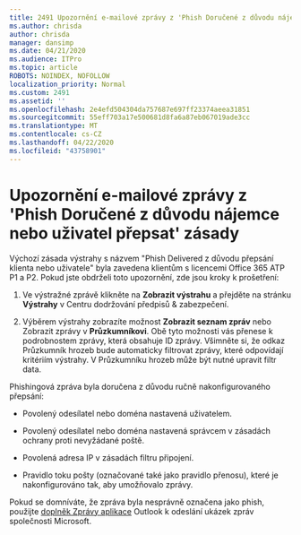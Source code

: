 ```yaml
---
title: 2491 Upozornění e-mailové zprávy z 'Phish Doručené z důvodu nájemce nebo uživatel přepsat' zásady
ms.author: chrisda
author: chrisda
manager: dansimp
ms.date: 04/21/2020
ms.audience: ITPro
ms.topic: article
ROBOTS: NOINDEX, NOFOLLOW
localization_priority: Normal
ms.custom: 2491
ms.assetid: ''
ms.openlocfilehash: 2e4efd504304da757687e697ff23374aeea31851
ms.sourcegitcommit: 55eff703a17e500681d8fa6a87eb067019ade3cc
ms.translationtype: MT
ms.contentlocale: cs-CZ
ms.lasthandoff: 04/22/2020
ms.locfileid: "43758901"
---
```

# <a name="alert-email-messages-from-the-phish-delivered-due-to-tenant-or-user-override-policy"></a>Upozornění e-mailové zprávy z 'Phish Doručené z důvodu nájemce nebo uživatel přepsat' zásady

Výchozí zásada výstrahy s názvem "Phish Delivered z důvodu přepsání klienta nebo uživatele" byla zavedena klientům s licencemi Office 365 ATP P1 a P2. Pokud jste obdrželi toto upozornění, zde jsou kroky k prošetření:

1. Ve výstražné zprávě klikněte na **Zobrazit výstrahu** a přejděte na stránku **Výstrahy** v Centru dodržování předpisů & zabezpečení.

2. Výběrem výstrahy zobrazíte možnost **Zobrazit seznam zpráv** nebo Zobrazit zprávy v **Průzkumníkovi**. Obě tyto možnosti vás přenese k podrobnostem zprávy, která obsahuje ID zprávy. Všimněte si, že odkaz Průzkumník hrozeb bude automaticky filtrovat zprávy, které odpovídají kritériím výstrahy. V Průzkumníku hrozeb může být nutné upravit filtr data.

Phishingová zpráva byla doručena z důvodu ručně nakonfigurovaného přepsání:

- Povolený odesílatel nebo doména nastavená uživatelem.

- Povolený odesílatel nebo doména nastavená správcem v zásadách ochrany proti nevyžádané poště.

- Povolená adresa IP v zásadách filtru připojení.

- Pravidlo toku pošty (označované také jako pravidlo přenosu), které je nakonfigurováno tak, aby umožňovalo zprávy.

Pokud se domníváte, že zpráva byla nesprávně označena jako phish, použijte [doplněk Zprávy aplikace](https://support.office.com/article/b5caa9f1-cdf3-4443-af8c-ff724ea719d2) Outlook k odeslání ukázek zpráv společnosti Microsoft.
